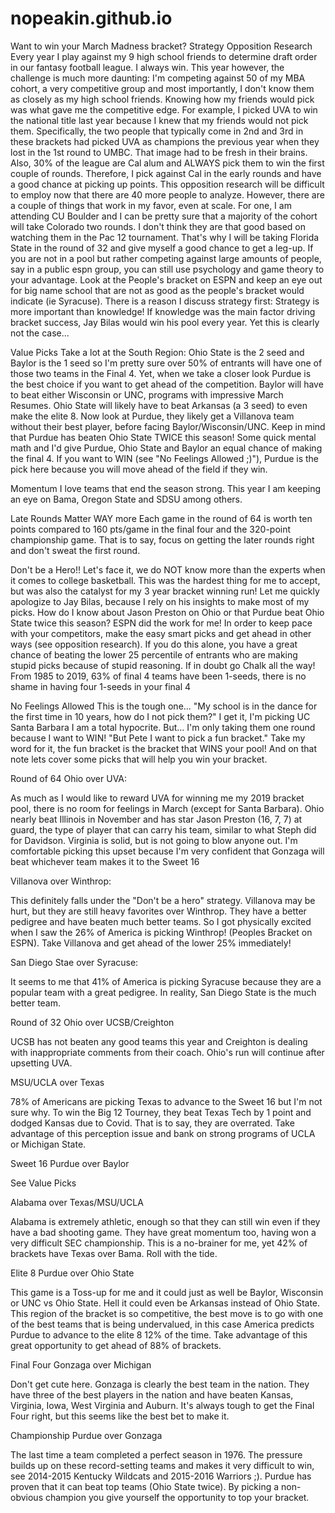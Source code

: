# nopeakin.github.io
Want to win your March Madness bracket?
Strategy
Opposition Research
Every year I play against my 9 high school friends to determine draft order in our fantasy football league. I always win. This year however, the challenge is much more daunting: I'm competing against 50 of my MBA cohort, a very competitive group and most importantly, I don't know them as closely as my high school friends. Knowing how my friends would pick was what gave me the competitive edge. For example, I picked UVA to win the national title last year because I knew that my friends would not pick them. Specifically, the two people that typically come in 2nd and 3rd in these brackets had picked UVA as champions the previous year when they lost in the 1st round to UMBC. That image had to be fresh in their brains. Also, 30% of the league are Cal alum and ALWAYS pick them to win the first couple of rounds. Therefore, I pick against Cal in the early rounds and have a good chance at picking up points. This opposition research will be difficult to employ now that there are 40 more people to analyze. However, there are a couple of things that work in my favor, even at scale. For one, I am attending CU Boulder and I can be pretty sure that a majority of the cohort will take Colorado two rounds. I don't think they are that good based on watching them in the Pac 12 tournament. That's why I will be taking Florida State in the round of 32 and give myself a good chance to get a leg-up. If you are not in a pool but rather competing against large amounts of people, say in a public espn group, you can still use psychology and game theory to your advantage. Look at the People's bracket on ESPN and keep an eye out for big name school that are not as good as the people's bracket would indicate (ie Syracuse). There is a reason I discuss strategy first: Strategy is more important than knowledge! If knowledge was the main factor driving bracket success, Jay Bilas would win his pool every year. Yet this is clearly not the case...

Value Picks
Take a lot at the South Region: Ohio State is the 2 seed and Baylor is the 1 seed so I'm pretty sure over 50% of entrants will have one of those two teams in the Final 4. Yet, when we take a closer look Purdue is the best choice if you want to get ahead of the competition. Baylor will have to beat either Wisconsin or UNC, programs with impressive March Resumes. Ohio State will likely have to beat Arkansas (a 3 seed) to even make the elite 8. Now look at Purdue, they likely get a Villanova team without their best player, before facing Baylor/Wisconsin/UNC. Keep in mind that Purdue has beaten Ohio State TWICE this season! Some quick mental math and I'd give Purdue, Ohio State and Baylor an equal chance of making the final 4. If you want to WIN (see "No Feelings Allowed ;)"), Purdue is the pick here because you will move ahead of the field if they win.

Momentum
I love teams that end the season strong. This year I am keeping an eye on Bama, Oregon State and SDSU among others.

Late Rounds Matter WAY more
Each game in the round of 64 is worth ten points compared to 160 pts/game in the final four and the 320-point championship game. That is to say, focus on getting the later rounds right and don't sweat the first round.

Don't be a Hero!!
Let's face it, we do NOT know more than the experts when it comes to college basketball. This was the hardest thing for me to accept, but was also the catalyst for my 3 year bracket winning run! Let me quickly apologize to Jay Bilas, because I rely on his insights to make most of my picks. How do I know about Jason Preston on Ohio or that Purdue beat Ohio State twice this season? ESPN did the work for me! In order to keep pace with your competitors, make the easy smart picks and get ahead in other ways (see opposition research). If you do this alone, you have a great chance of beating the lower 25 percentile of entrants who are making stupid picks because of stupid reasoning. If in doubt go Chalk all the way! From 1985 to 2019, 63% of final 4 teams have been 1-seeds, there is no shame in having four 1-seeds in your final 4

No Feelings Allowed
This is the tough one... "My school is in the dance for the first time in 10 years, how do I not pick them?" I get it, I'm picking UC Santa Barbara I am a total hypocrite. But... I'm only taking them one round because I want to WIN! "But Pete I want to pick a fun bracket." Take my word for it, the fun bracket is the bracket that WINS your pool! And on that note lets cover some picks that will help you win your bracket.

Round of 64
Ohio over UVA:

As much as I would like to reward UVA for winning me my 2019 bracket pool, there is no room for feelings in March (except for Santa Barbara). Ohio nearly beat Illinois in November and has star Jason Preston (16, 7, 7) at guard, the type of player that can carry his team, similar to what Steph did for Davidson. Virginia is solid, but is not going to blow anyone out. I'm comfortable picking this upset because I'm very confident that Gonzaga will beat whichever team makes it to the Sweet 16

Villanova over Winthrop:

This definitely falls under the "Don't be a hero" strategy. Villanova may be hurt, but they are still heavy favorites over Winthrop. They have a better pedigree and have beaten much better teams. So I got physically excited when I saw the 26% of America is picking Winthrop! (Peoples Bracket on ESPN). Take Villanova and get ahead of the lower 25% immediately!

San Diego Stae over Syracuse:

It seems to me that 41% of America is picking Syracuse because they are a popular team with a great pedigree. In reality, San Diego State is the much better team.

Round of 32
Ohio over UCSB/Creighton

UCSB has not beaten any good teams this year and Creighton is dealing with inappropriate comments from their coach. Ohio's run will continue after upsetting UVA.

MSU/UCLA over Texas

78% of Americans are picking Texas to advance to the Sweet 16 but I'm not sure why. To win the Big 12 Tourney, they beat Texas Tech by 1 point and dodged Kansas due to Covid. That is to say, they are overrated. Take advantage of this perception issue and bank on strong programs of UCLA or Michigan State.

Sweet 16
Purdue over Baylor

See Value Picks

Alabama over Texas/MSU/UCLA

Alabama is extremely athletic, enough so that they can still win even if they have a bad shooting game. They have great momentum too, having won a very difficult SEC championship. This is a no-brainer for me, yet 42% of brackets have Texas over Bama. Roll with the tide.

Elite 8
Purdue over Ohio State

This game is a Toss-up for me and it could just as well be Baylor, Wisconsin or UNC vs Ohio State. Hell it could even be Arkansas instead of Ohio State. This region of the bracket is so competitive, the best move is to go with one of the best teams that is being undervalued, in this case America predicts Purdue to advance to the elite 8 12% of the time. Take advantage of this great opportunity to get ahead of 88% of brackets.

Final Four
Gonzaga over Michigan

Don't get cute here. Gonzaga is clearly the best team in the nation. They have three of the best players in the nation and have beaten Kansas, Virginia, Iowa, West Virginia and Auburn. It's always tough to get the Final Four right, but this seems like the best bet to make it.

Championship
Purdue over Gonzaga

The last time a team completed a perfect season in 1976. The pressure builds up on these record-setting teams and makes it very difficult to win, see 2014-2015 Kentucky Wildcats and 2015-2016 Warriors ;). Purdue has proven that it can beat top teams (Ohio State twice). By picking a non-obvious champion you give yourself the opportunity to top your bracket.

